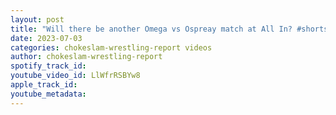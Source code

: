 ```yaml
---
layout: post
title: "Will there be another Omega vs Ospreay match at All In? #shorts #professionalwrestling #allin"
date: 2023-07-03
categories: chokeslam-wrestling-report videos
author: chokeslam-wrestling-report
spotify_track_id: 
youtube_video_id: LlWfrRSBYw8
apple_track_id: 
youtube_metadata: 
---
```

